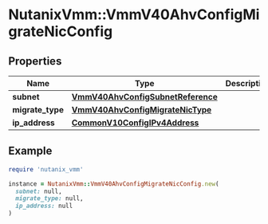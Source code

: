 # NutanixVmm::VmmV40AhvConfigMigrateNicConfig

## Properties

| Name | Type | Description | Notes |
| ---- | ---- | ----------- | ----- |
| **subnet** | [**VmmV40AhvConfigSubnetReference**](VmmV40AhvConfigSubnetReference.md) |  |  |
| **migrate_type** | [**VmmV40AhvConfigMigrateNicType**](VmmV40AhvConfigMigrateNicType.md) |  |  |
| **ip_address** | [**CommonV10ConfigIPv4Address**](CommonV10ConfigIPv4Address.md) |  | [optional] |

## Example

```ruby
require 'nutanix_vmm'

instance = NutanixVmm::VmmV40AhvConfigMigrateNicConfig.new(
  subnet: null,
  migrate_type: null,
  ip_address: null
)
```

